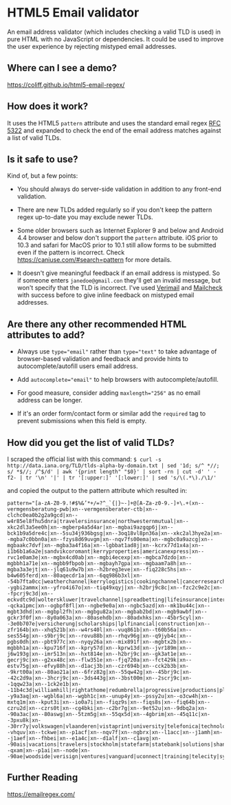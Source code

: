 # HTML5 Email validator

An email address validator (which includes checking a valid TLD is used) in pure HTML with no JavaScript or dependencies. It could be used to improve the user experience by rejecting mistyped email addresses.

## Where can I see a demo?

https://coliff.github.io/html5-email-regex/

## How does it work?

It uses the HTML5 `pattern` attribute and uses the standard email regex [RFC 5322](https://www.w3.org/TR/2012/WD-html-markup-20120320/input.email.html) and expanded to check the end of the email address matches against a list of valid TLDs.

## Is it safe to use?

Kind of, but a few points:

- You should always do server-side validation in addition to any front-end validation.

- There are new TLDs added regularly so if you don't keep the pattern regex up-to-date you may exclude newer TLDs.

- Some older browsers such as Internet Explorer 9 and below and Android 4.4 browser and below don't support the `pattern` attribute. iOS prior to 10.3 and safari for MacOS prior to 10.1 still allow forms to be submitted even if the pattern is incorrect. Check https://caniuse.com/#search=pattern for more details.

- It doesn't give meaningful feedback if an email address is mistyped. So if someone enters `janedoe@gmail.con` they'll get an invalid message, but won't specify that the TLD is incorrect. I've used [Verimail](https://github.com/amail/Verimail.js) and [Mailcheck](https://github.com/mailcheck/mailcheck) with success before to give inline feedback on mistyped email addresses.

## Are there any other recommended HTML attributes to add?

- Always use `type="email"` rather than `type="text"` to take advantage of browser-based validation and feedback and provide hints to autocomplete/autofill users email address.

- Add `autocomplete="email"` to help browsers with autocomplete/autofill.

- For good measure, consider adding `maxlength="256"` as no email address can be longer.

- If it's an order form/contact form or similar add the `required` tag to prevent submissions when this field is empty.

## How did you get the list of valid TLDs?

I scraped the official list with this command:
`$ curl -s http://data.iana.org/TLD/tlds-alpha-by-domain.txt | sed '1d; s/^ *//; s/ *$//; /^$/d' | awk '{print length" "$0}' | sort -rn | cut -d' ' -f2- | tr '\n' '|' | tr '[:upper:]' '[:lower:]' | sed 's/\(.*\)./\1/'`

and copied the output to the pattern attribute which resulted in:

```
pattern="[a-zA-Z0-9.!#$%&’*+/=?^_`{|}~-]+@[A-Za-z0-9.-]+\.+(xn--vermgensberatung-pwb|xn--vermgensberater-ctb|xn--clchc0ea0b2g2a9gcd|xn--w4r85el8fhu5dnra|travelersinsurance|northwesternmutual|xn--xkc2dl3a5ee0h|xn--mgberp4a5d4ar|xn--mgbai9azgqp6j|xn--bck1b9a5dre4c|xn--5su34j936bgsg|xn--3oq18vl8pn36a|xn--xkc2al3hye2a|xn--mgba7c0bbn0a|xn--fzys8d69uvgm|xn--nqv7fs00ema|xn--mgbc0a9azcg|xn--mgbaakc7dvf|xn--mgba3a4f16a|xn--lgbbat1ad8j|xn--kcrx77d1x4a|xn--i1b6b1a6a2e|sandvikcoromant|kerryproperties|americanexpress|xn--rvc1e0am3e|xn--mgbx4cd0ab|xn--mgbi4ecexp|xn--mgbca7dzdo|xn--mgbbh1a71e|xn--mgbb9fbpob|xn--mgbayh7gpa|xn--mgbaam7a8h|xn--mgba3a3ejt|xn--jlq61u9w7b|xn--h2breg3eve|xn--fiq228c5hs|xn--b4w605ferd|xn--80aqecdr1a|xn--6qq986b3xl|xn--54b7fta0cc|weatherchannel|kerrylogistics|cookingchannel|cancerresearch|bananarepublic|americanfamily|afamilycompany|xn--ygbi2ammx|xn--yfro4i67o|xn--tiq49xqyj|xn--h2brj9c8c|xn--fzc2c9e2c|xn--fpcrj9c3d|xn--eckvdtc9d|wolterskluwer|travelchannel|spreadbetting|lifeinsurance|international|xn--qcka1pmc|xn--ogbpf8fl|xn--ngbe9e0a|xn--ngbc5azd|xn--mk1bu44c|xn--mgbt3dhd|xn--mgbpl2fh|xn--mgbgu82a|xn--mgbab2bd|xn--mgb9awbf|xn--gckr3f0f|xn--8y0a063a|xn--80asehdb|xn--80adxhks|xn--45br5cyl|xn--3e0b707e|versicherung|scholarships|lplfinancial|construction|xn--zfr164b|xn--xhq521b|xn--w4rs40l|xn--vuq861b|xn--t60b56a|xn--ses554g|xn--s9brj9c|xn--rovu88b|xn--rhqv96g|xn--q9jyb4c|xn--pgbs0dh|xn--pbt977c|xn--nyqy26a|xn--mix891f|xn--mgbtx2b|xn--mgbbh1a|xn--kpu716f|xn--kpry57d|xn--kprw13d|xn--jvr189m|xn--j6w193g|xn--imr513n|xn--hxt814e|xn--h2brj9c|xn--gk3at1e|xn--gecrj9c|xn--g2xx48c|xn--flw351e|xn--fjq720a|xn--fct429k|xn--estv75g|xn--efvy88h|xn--d1acj3b|xn--czr694b|xn--cck2b3b|xn--9krt00a|xn--80ao21a|xn--6frz82g|xn--55qw42g|xn--45brj9c|xn--42c2d9a|xn--3hcrj9c|xn--3ds443g|xn--3bst00m|xn--2scrj9c|xn--1qqw23a|xn--1ck2e1b|xn--11b4c3d|williamhill|rightathome|redumbrella|progressive|productions|playstation|photography|olayangroup|motorcycles|lamborghini|kerryhotels|investments|foodnetwork|enterprises|engineering|creditunion|contractors|calvinklein|bridgestone|blockbuster|blackfriday|barclaycard|accountants|xn--y9a3aq|xn--wgbl6a|xn--wgbh1c|xn--unup4y|xn--pssy2u|xn--o3cw4h|xn--mxtq1m|xn--kput3i|xn--io0a7i|xn--fiqz9s|xn--fiqs8s|xn--fiq64b|xn--czru2d|xn--czrs0t|xn--cg4bki|xn--c2br7g|xn--9et52u|xn--9dbq2a|xn--90a3ac|xn--80aswg|xn--5tzm5g|xn--55qx5d|xn--4gbrim|xn--45q11c|xn--3pxu8k|xn--30rr7y|volkswagen|vlaanderen|vistaprint|university|telefonica|technology|tatamotors|swiftcover|schaeffler|restaurant|republican|realestate|prudential|protection|properties|onyourside|nextdirect|newholland|nationwide|mitsubishi|management|industries|immobilien|healthcare|foundation|extraspace|eurovision|cuisinella|creditcard|consulting|capitalone|boehringer|bnpparibas|basketball|associates|apartments|accountant|yodobashi|xn--vhquv|xn--tckwe|xn--p1acf|xn--nqv7f|xn--ngbrx|xn--l1acc|xn--j1amh|xn--j1aef|xn--fhbei|xn--e1a4c|xn--d1alf|xn--c1avg|xn--90ais|vacations|travelers|stockholm|statefarm|statebank|solutions|shangrila|scjohnson|richardli|pramerica|passagens|panasonic|microsoft|melbourne|marshalls|marketing|lifestyle|landrover|lancaster|ladbrokes|kuokgroup|insurance|institute|honeywell|homesense|homegoods|homedepot|hisamitsu|goodhands|goldpoint|furniture|fujixerox|frontdoor|fresenius|firestone|financial|fairwinds|equipment|education|directory|community|christmas|bloomberg|barcelona|aquarelle|analytics|amsterdam|allfinanz|alfaromeo|accenture|yokohama|xn--qxam|xn--p1ai|xn--node|xn--90ae|woodside|verisign|ventures|vanguard|uconnect|training|telecity|symantec|supplies|stcgroup|software|softbank|showtime|shopping|services|security|samsclub|saarland|reliance|redstone|property|plumbing|pictures|pharmacy|partners|observer|movistar|mortgage|merckmsd|memorial|mckinsey|maserati|marriott|lundbeck|lighting|jpmorgan|istanbul|ipiranga|infiniti|hospital|holdings|helsinki|hdfcbank|guardian|graphics|grainger|goodyear|frontier|football|firmdale|fidelity|feedback|exchange|everbank|etisalat|esurance|ericsson|engineer|download|discover|discount|diamonds|democrat|deloitte|delivery|computer|commbank|clothing|clinique|cleaning|cityeats|cipriani|chrysler|catholic|catering|capetown|business|builders|budapest|brussels|broadway|bradesco|boutique|baseball|bargains|barefoot|barclays|attorney|allstate|airforce|abudhabi|zuerich|youtube|yamaxun|xfinity|winners|windows|whoswho|wedding|website|weather|watches|wanggou|walmart|trading|toshiba|tiffany|tickets|theatre|theater|temasek|systems|surgery|support|storage|statoil|starhub|staples|spiegel|singles|shriram|shiksha|science|schwarz|schmidt|sandvik|samsung|rexroth|reviews|rentals|recipes|realtor|politie|pioneer|philips|panerai|origins|organic|oldnavy|okinawa|neustar|network|netflix|netbank|monster|metlife|markets|lincoln|limited|liaison|leclerc|latrobe|lasalle|lanxess|lancome|lacaixa|komatsu|kitchen|juniper|jewelry|ismaili|iselect|hyundai|hotmail|hoteles|hosting|holiday|hitachi|hangout|hamburg|guitars|grocery|godaddy|genting|gallery|fujitsu|frogans|forsale|flowers|florist|flights|fitness|fishing|finance|ferrero|ferrari|fashion|farmers|express|exposed|domains|digital|dentist|cruises|cricket|courses|coupons|country|corsica|cooking|contact|compare|company|comcast|cologne|college|clubmed|citadel|chintai|channel|cartier|careers|caravan|capital|bugatti|brother|booking|bestbuy|bentley|bauhaus|banamex|avianca|auspost|audible|auction|athleta|android|alibaba|agakhan|academy|abogado|zappos|yandex|yachts|xperia|xihuan|webcam|warman|walter|vuelos|voyage|voting|vision|virgin|villas|viking|viajes|unicom|travel|toyota|tkmaxx|tjmaxx|tienda|tennis|tattoo|target|taobao|taipei|sydney|swatch|suzuki|supply|studio|stream|social|soccer|shouji|select|secure|search|schule|school|sanofi|sakura|safety|ryukyu|rogers|rocher|review|report|repair|reisen|realty|racing|quebec|pictet|piaget|physio|photos|pfizer|otsuka|orange|oracle|online|olayan|office|nowruz|norton|nissay|nissan|natura|nagoya|mutual|museum|moscow|mormon|monash|mobily|mobile|mattel|market|makeup|maison|madrid|luxury|london|locker|living|lefrak|lawyer|latino|lancia|kosher|kindle|kinder|kaufen|juegos|joburg|jaguar|intuit|insure|imamat|hughes|hotels|hockey|hiphop|hermes|health|gratis|google|global|giving|george|garden|gallup|futbol|flickr|family|expert|events|estate|energy|emerck|durban|dupont|dunlop|doctor|direct|design|dental|degree|dealer|datsun|dating|cruise|credit|coupon|condos|comsec|coffee|clinic|claims|circle|church|chrome|chanel|center|casino|caseih|career|camera|broker|boston|bostik|blanco|bharti|berlin|beauty|bayern|author|aramco|anquan|alstom|alsace|alipay|airtel|airbus|agency|africa|active|abbvie|abbott|abarth|zippo|yahoo|xerox|world|works|weibo|weber|watch|wales|volvo|vodka|vista|video|vegas|ubank|tushu|tunes|trust|trade|tours|total|toray|tools|tokyo|today|tmall|tirol|tires|tatar|swiss|sucks|style|study|store|stada|space|solar|smile|smart|sling|skype|shoes|shell|sharp|seven|sener|salon|rugby|rodeo|rocks|ricoh|reise|rehab|radio|quest|promo|prime|press|praxi|poker|place|pizza|photo|phone|party|parts|paris|osaka|omega|nowtv|nokia|ninja|nikon|nexus|nadex|movie|mopar|money|miami|media|mango|macys|lupin|lotto|lotte|locus|loans|lixil|lipsy|linde|lilly|lexus|legal|lease|lamer|kyoto|koeln|jetzt|iveco|irish|intel|ikano|hyatt|house|horse|honda|homes|guide|gucci|group|gripe|green|gmail|globo|glass|glade|gives|gifts|games|gallo|forum|forex|final|fedex|faith|epson|epost|email|edeka|earth|dubai|drive|dodge|delta|deals|dance|dabur|cymru|crown|codes|coach|cloud|click|citic|cisco|cheap|chase|cards|canon|build|bosch|boots|boats|black|bingo|bible|beats|baidu|azure|autos|audio|archi|apple|amica|amfam|aetna|adult|actor|zone|zero|zara|yoga|xbox|work|wine|wiki|wien|weir|wang|voto|vote|vivo|viva|visa|vana|tube|toys|town|tips|tiaa|teva|tech|team|taxi|talk|surf|star|spot|sony|song|sohu|sncf|skin|site|sina|silk|show|shop|shia|shaw|sexy|seek|seat|scot|scor|saxo|save|sarl|sapo|sale|safe|ruhr|rsvp|room|rmit|rich|rest|rent|reit|read|raid|qpon|prof|prod|post|porn|pohl|plus|play|pink|ping|pics|pccw|pars|page|open|ollo|nike|nico|next|news|navy|name|moto|moda|mobi|mint|mini|menu|meme|meet|maif|luxe|ltda|love|loft|loan|live|link|limo|like|life|lidl|lgbt|lego|land|kred|kpmg|kiwi|kddi|jprs|jobs|jeep|java|itau|info|immo|imdb|ieee|icbc|hsbc|host|hgtv|here|help|hdfc|haus|hair|guru|guge|goog|golf|gold|gmbh|gift|ggee|gent|gbiz|game|fund|free|ford|food|flir|fish|fire|film|fido|fiat|fast|farm|fans|fail|fage|erni|dvag|duns|duck|doha|docs|dish|diet|desi|dell|deal|dclk|date|data|cyou|coop|cool|club|city|citi|chat|cern|cbre|cash|case|casa|cars|care|camp|call|cafe|buzz|book|bond|bofa|blue|blog|bing|bike|best|beer|bbva|bank|band|baby|auto|audi|asia|asda|arte|arpa|army|arab|amex|ally|akdn|aigo|aero|adac|able|aarp|zip|yun|you|xyz|xxx|xin|wtf|wtc|wow|wme|win|wed|vip|vin|vig|vet|ups|uol|uno|ubs|tvs|tui|trv|top|tjx|thd|tel|tdk|tci|tax|tab|stc|srt|srl|soy|sky|ski|sfr|sex|sew|ses|scb|sca|sbs|sbi|sas|sap|rwe|run|rip|rio|ril|ren|red|qvc|pwc|pub|pru|pro|pnc|pin|pid|phd|pet|pay|ovh|ott|org|ooo|onl|ong|one|off|obi|nyc|ntt|nrw|nra|now|nhk|ngo|nfl|new|net|nec|nba|nab|mtr|mtn|msd|mov|mom|moi|moe|mma|mls|mlb|mit|mil|meo|men|med|mba|map|man|ltd|lpl|lol|lds|law|lat|krd|kpn|kim|kia|kfh|joy|jot|jnj|jmp|jll|jlc|jio|jcp|jcb|iwc|itv|ist|int|ink|ing|ifm|icu|ice|ibm|how|hot|hkt|hiv|hbo|gov|got|gop|goo|gmx|gmo|gle|gea|gdn|gap|gal|fyi|fun|ftr|frl|fox|foo|fly|fit|fan|eus|esq|edu|eco|eat|dvr|dtv|dot|dog|dnp|diy|dhl|dev|dds|day|dad|csc|crs|com|cfd|cfa|ceo|ceb|cbs|cbn|cba|cat|car|cam|cal|cab|bzh|buy|box|bot|boo|bom|bnl|bmw|bms|biz|bio|bid|bet|bcn|bcg|bbt|bbc|bar|axa|aws|art|app|aol|anz|aig|afl|aeg|ads|aco|abc|abb|aaa|zw|zm|za|yt|ye|ws|wf|vu|vn|vi|vg|ve|vc|va|uz|uy|us|uk|ug|ua|tz|tw|tv|tt|tr|to|tn|tm|tl|tk|tj|th|tg|tf|td|tc|sz|sy|sx|sv|su|st|sr|so|sn|sm|sl|sk|sj|si|sh|sg|se|sd|sc|sb|sa|rw|ru|rs|ro|re|qa|py|pw|pt|ps|pr|pn|pm|pl|pk|ph|pg|pf|pe|pa|om|nz|nu|nr|np|no|nl|ni|ng|nf|ne|nc|na|mz|my|mx|mw|mv|mu|mt|ms|mr|mq|mp|mo|mn|mm|ml|mk|mh|mg|me|md|mc|ma|ly|lv|lu|lt|ls|lr|lk|li|lc|lb|la|kz|ky|kw|kr|kp|kn|km|ki|kh|kg|ke|jp|jo|jm|je|it|is|ir|iq|io|in|im|il|ie|id|hu|ht|hr|hn|hm|hk|gy|gw|gu|gt|gs|gr|gq|gp|gn|gm|gl|gi|gh|gg|gf|ge|gd|gb|ga|fr|fo|fm|fk|fj|fi|eu|et|es|er|eg|ee|ec|dz|do|dm|dk|dj|de|cz|cy|cx|cw|cv|cu|cr|co|cn|cm|cl|ck|ci|ch|cg|cf|cd|cc|ca|bz|by|bw|bv|bt|bs|br|bo|bn|bm|bj|bi|bh|bg|bf|be|bd|bb|ba|az|ax|aw|au|at|as|ar|aq|ao|am|al|ai|ag|af|ae|ad|ac)"
```

## Further Reading

https://emailregex.com/
